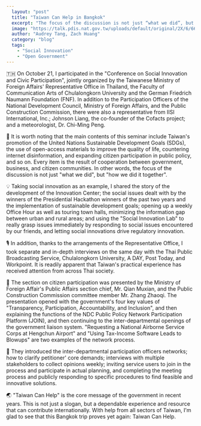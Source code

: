 ```yaml
---
  layout: "post"
  title: "Taiwan Can Help in Bangkok"
  excerpt: "The focus of the discussion is not just “what we did”, but “how we did it together”."
  image: "https://talk.pdis.nat.gov.tw/uploads/default/original/2X/6/66f950eecd95b45469cbb174f3f7d4dee281c484.jpeg"
  author: "Audrey Tang, Zach Huang"
  category: "blog"
  tags: 
    - "Social Innovation"
    - "Open Government"
---
```


🇹🇭 On October 21, I participated in the "Conference on Social Innovation and Civic Participation", jointly organized by the Taiwanese Ministry of Foreign Affairs' Representative Office in Thailand, the Faculty of Communication Arts of Chulalongkorn University and the German Friedrich Naumann Foundation (FNF). In addition to the Participation Officers of the National Development Council, Ministry of Foreign Affairs, and the Public Construction Commission, there were also a representative from IISI International, Inc.; Johnson Liang, the co-founder of the Cofacts project; and a meteorologist, Dr. Chi-Ming Peng.

🚸 It is worth noting that the main contents of this seminar include Taiwan's promotion of the United Nations Sustainable Development Goals (SDGs), the use of open-access materials to improve the quality of life, countering internet disinformation, and expanding citizen participation in public policy, and so on. Every item is the result of cooperation between government, business, and citizen communities. In other words, the focus of the discussion is not just "what we did", but "how we did it together". 

💡 Taking social innovation as an example, I shared the story of the development of the Innovation Center; the social issues dealt with by the winners of the Presidential Hackathon winners of the past two years and the implementation of sustainable development goals; opening up a weekly Office Hour as well as touring town halls, minimizing the information gap between urban and rural areas;  and using the "Social Innovation Lab" to really grasp issues immediately by responding to social issues encountered by our friends, and letting social innovations drive regulatory innovation. 

🎙️ In addition, thanks to the arrangements of the Representative Office, I took separate and in-depth interviews on the same day with the Thai Public Broadcasting Service, Chulalongkorn University, A DAY, Post Today, and Workpoint. It is readily apparent that Taiwan's practical experience has received attention from across Thai society.  

🙋 The section on citizen participation was presented by the Ministry of Foreign Affair's Public Affairs section chief, Mr. Qian Muxian, and the Public Construction Commission committee member Mr. Zhang Zhaoqi. The presentation opened with the government's four key values of "Transparency, Participation, Accountability, and Inclusion", and then explaining the functions of the NDC Public Policy Network Participation Platform (JOIN), and then continuing to the inter-departmental openings of the government liaison system. "Requesting a National Airborne Service Corps at Hengchun Airport" and  "Using Tax-Income Software Leads to Blowups" are two examples of the network process.

🤝 They introduced the inter-departmental participation officers networks; how to clarify petitioner' core demands; interviews with multiple stakeholders to collect opinions weekly; inviting service users to join in the process and participate in actual planning, and completing the meeting process and publicly responding to specific procedures to find feasible and innovative solutions. 

🌏 "Taiwan Can Help" is the core message of the government in recent years. This is not just a slogan, but a dependable experience and resource that can contribute internationally. With help from all sectors of Taiwan, I'm glad to see that this Bangkok trip proves yet again: Taiwan Can Help.

